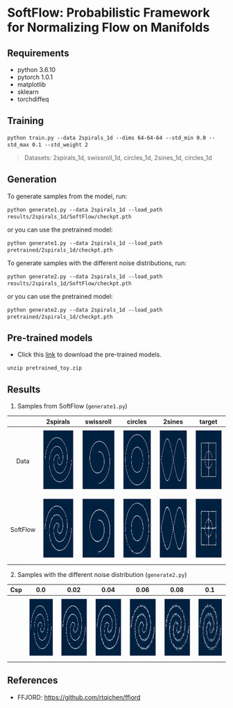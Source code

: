 # SoftFlow: Probabilistic Framework for Normalizing Flow on Manifolds

## Requirements
- python 3.6.10
- pytorch 1.0.1
- matplotlib
- sklearn
- torchdiffeq

## Training
```train
python train.py --data 2spirals_1d --dims 64-64-64 --std_min 0.0 --std_max 0.1 --std_weight 2
```
> Datasets: 2spirals_1d, swissroll_1d, circles_1d, 2sines_1d, circles_1d

## Generation

To generate samples from the model, run:

```generate1
python generate1.py --data 2spirals_1d --load_path results/2spirals_1d/SoftFlow/checkpt.pth
```

or you can use the pretrained model:
```generate1_pretrained
python generate1.py --data 2spirals_1d --load_path pretrained/2spirals_1d/checkpt.pth
```

To generate samples with the different noise distributions, run:

```generate2
python generate2.py --data 2spirals_1d --load_path results/2spirals_1d/SoftFlow/checkpt.pth
```

or you can use the pretrained model:
```generate2_pretrained
python generate2.py --data 2spirals_1d --load_path pretrained/2spirals_1d/checkpt.pth
```

## Pre-trained models
- Click this [link](https://drive.google.com/open?id=1hzVzatm-JVUrPpYUAg1CHyHUqrsALJVf) to download the pre-trained models.
```
unzip pretrained_toy.zip
```

## Results
1. Samples from SoftFlow (`generate1.py`)

|               | 2spirals | swissroll | circles | 2sines | target |
|:-------------:|:--------:|:---------:|:-------:|:------:|:------:|
|      Data     |<img src="assets/generate1/2spirals_1d/sample_data.png" height=150/>|<img src="assets/generate1/swissroll_1d/sample_data.png" height=150/>|<img src="assets/generate1/circles_1d/sample_data.png" height=150/>|<img src="assets/generate1/2sines_1d/sample_data.png" height=150/>|<img src="assets/generate1/target_1d/sample_data.png" height=150/>|
| SoftFlow |<img src="assets/generate1/2spirals_1d/sample_softflow.png" height=150/>|<img src="assets/generate1/swissroll_1d/sample_softflow.png" height=150/>|<img src="assets/generate1/circles_1d/sample_softflow.png" height=150/>|<img src="assets/generate1/2sines_1d/sample_softflow.png" height=150/>|<img src="assets/generate1/target_1d/sample_softflow.png" height=150/>|

2. Samples with the different noise distribution (`generate2.py`)

| Csp | 0.0 | 0.02 | 0.04 | 0.06 | 0.08 | 0.1 |
|:---:|:---:|:----:|:----:|:----:|:----:|:---:|
||<img src="assets/generate2/2spirals_1d/sample_softflow_csp-0.0.png" height=145/>|<img src="assets/generate2/2spirals_1d/sample_softflow_csp-0.02.png" height=145/>|<img src="assets/generate2/2spirals_1d/sample_softflow_csp-0.04.png" height=145/>|<img src="assets/generate2/2spirals_1d/sample_softflow_csp-0.06.png" height=145/>|<img src="assets/generate2/2spirals_1d/sample_softflow_csp-0.08.png" height=145/>|<img src="assets/generate2/2spirals_1d/sample_softflow_csp-0.1.png" height=145/>|

## References
- FFJORD: https://github.com/rtqichen/ffjord